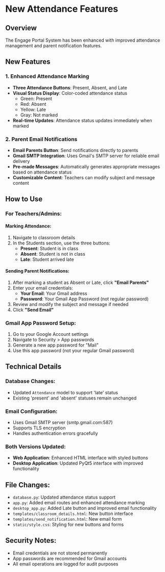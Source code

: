 # New Attendance Features

## Overview
The Engage Portal System has been enhanced with improved attendance management and parent notification features.

## New Features

### 1. Enhanced Attendance Marking
- **Three Attendance Buttons**: Present, Absent, and Late
- **Visual Status Display**: Color-coded attendance status
  - Green: Present
  - Red: Absent  
  - Yellow: Late
  - Gray: Not marked
- **Real-time Updates**: Attendance status updates immediately when marked

### 2. Parent Email Notifications
- **Email Parents Button**: Send notifications directly to parents
- **Gmail SMTP Integration**: Uses Gmail's SMTP server for reliable email delivery
- **Pre-made Messages**: Automatically generates appropriate messages based on attendance status
- **Customizable Content**: Teachers can modify subject and message content

## How to Use

### For Teachers/Admins:

#### Marking Attendance:
1. Navigate to classroom details
2. In the Students section, use the three buttons:
   - **Present**: Student is in class
   - **Absent**: Student is not in class
   - **Late**: Student arrived late

#### Sending Parent Notifications:
1. After marking a student as Absent or Late, click **"Email Parents"**
2. Enter your email credentials:
   - **Your Email**: Your Gmail address
   - **Password**: Your Gmail App Password (not regular password)
3. Review and modify the subject and message if needed
4. Click **"Send Email"**

### Gmail App Password Setup:
1. Go to your Google Account settings
2. Navigate to Security > App passwords
3. Generate a new app password for "Mail"
4. Use this app password (not your regular Gmail password)

## Technical Details

### Database Changes:
- Updated `Attendance` model to support 'late' status
- Existing 'present' and 'absent' statuses remain unchanged

### Email Configuration:
- Uses Gmail SMTP server (smtp.gmail.com:587)
- Supports TLS encryption
- Handles authentication errors gracefully

### Both Versions Updated:
- **Web Application**: Enhanced HTML interface with styled buttons
- **Desktop Application**: Updated PyQt5 interface with improved functionality

## File Changes:
- `database.py`: Updated attendance status support
- `app.py`: Added email routes and enhanced attendance marking
- `desktop_app.py`: Added Late button and improved email functionality
- `templates/classroom_details.html`: New button interface
- `templates/send_notification.html`: New email form
- `static/style.css`: Styling for new buttons and forms

## Security Notes:
- Email credentials are not stored permanently
- App passwords are recommended for Gmail accounts
- All email operations are logged for audit purposes

